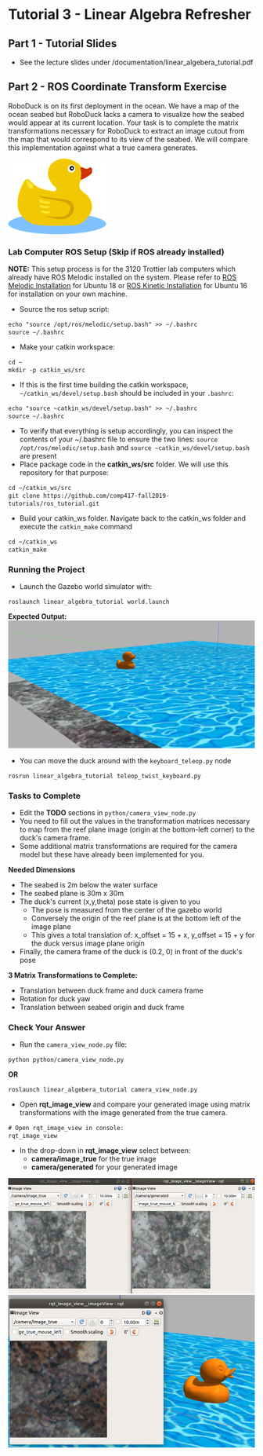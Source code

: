 # Tutorial 3 - Linear Algebra Refresher

## Part 1 - Tutorial Slides
- See the lecture slides under /documentation/linear_algebera_tutorial.pdf 

## Part 2 - ROS Coordinate Transform Exercise
RoboDuck is on its first deployment in the ocean. We have a map of the ocean seabed but RoboDuck lacks a camera to visualize how the seabed would appear at its current location. Your task is to complete the matrix transformations necessary for RoboDuck to extract an image cutout from the map that would correspond to its view of the seabed. We will compare this implementation against what a true camera generates.
  
![duck_cartoon](documentation/duck_cartoon.png)

### Lab Computer ROS Setup (Skip if ROS already installed) 
__NOTE:__ This setup process is for the 3120 Trottier lab computers which already have ROS Melodic installed on the system. Please refer to  [ROS Melodic Installation](http://wiki.ros.org/melodic/Installation/Ubuntu) for Ubuntu 18 or [ROS Kinetic Installation](http://wiki.ros.org/kinetic/Installation) for Ubuntu 16 for installation on your own machine.
- Source the ros setup script:

```shell script
echo "source /opt/ros/melodic/setup.bash" >> ~/.bashrc
source ~/.bashrc
```

- Make your catkin workspace: 

```shell script
cd ~
mkdir -p catkin_ws/src
``` 

- If this is the first time building the catkin workspace, `~/catkin_ws/devel/setup.bash` should be included in your `.bashrc`:   
```shell script
echo "source ~catkin_ws/devel/setup.bash" >> ~/.bashrc
source ~/.bashrc
```

- To verify that everything is setup accordingly, you can inspect the contents of your ~/.bashrc file to ensure the two lines: `source /opt/ros/melodic/setup.bash` and `source ~catkin_ws/devel/setup.bash` are present
- Place package code in the __catkin_ws/src__ folder. We will use this repository for that purpose:

```shell script
cd ~/catkin_ws/src
git clone https://github.com/comp417-fall2019-tutorials/ros_tutorial.git
```

- Build your catkin_ws folder. Navigate back to the catkin_ws folder and execute the `catkin_make` command 
```shell script
cd ~/catkin_ws
catkin_make
```

### Running the Project
- Launch the Gazebo world simulator with: 

```shell script
roslaunch linear_algebra_tutorial world.launch
```

__Expected Output:__
![duck_world](documentation/duck_world.png)

- You can move the duck around with the `keyboard_teleop.py` node

```shell script
rosrun linear_algebra_tutorial teleop_twist_keyboard.py
```

### Tasks to Complete 
- Edit the **TODO** sections in `python/camera_view_node.py`
- You need to fill out the values in the transformation matrices necessary to map from the reef plane image (origin at the bottom-left corner) to the duck's camera frame.
- Some additional matrix transformations are required for the camera model but these have already been implemented for you. 

__Needed Dimensions__
- The seabed is 2m below the water surface
- The seabed plane is 30m x 30m 
- The duck's current (x,y,theta) pose state is given to you
    - The pose is measured from the center of the gazebo world
    - Conversely the origin of the reef plane is at the bottom left of the image plane
    - This gives a total translation of: x_offset = 15 + x, y_offset = 15 + y for the duck versus image plane origin
- Finally, the camera frame of the duck is (0.2, 0) in front of the duck's pose

__3 Matrix Transformations to Complete:__
- Translation between duck frame and duck camera frame 
- Rotation for duck yaw
- Translation between seabed origin and duck frame


### Check Your Answer 
- Run the `camera_view_node.py` file: 
```shell script
python python/camera_view_node.py
``` 
__OR__
```shell script
roslaunch linear_algebera_tutorial camera_view_node.py
```

- Open **rqt_image_view** and compare your generated image using matrix transformations with the image generated from the true camera.
```shell script 
# Open rqt_image_view in console:
rqt_image_view
```
- In the drop-down in **rqt_image_view** select between:
    - **camera/image_true** for the true image
    - **camera/generated** for your generated image 

![seabed_rqt_image_view](documentation/rqt_image_view_comparison.png)
![seabed_rqt_image_view](documentation/seabed_rqt_image_view.png)  


